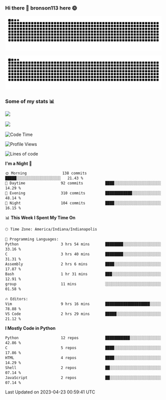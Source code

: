 ### Hi there 👋 bronson113 here 🌞
<div align="center">

![GitHub Snake Light](https://raw.githubusercontent.com/bronson113/bronson113/snake/github-snake.svg#gh-light-mode-only)

![GitHub Snake dark](https://raw.githubusercontent.com/bronson113/bronson113/snake/github-snake-dark.svg#gh-dark-mode-only)

</div>

### Some of my stats 📊
![](https://github-readme-stats-sigma-five.vercel.app/api?username=bronson113&theme=transparent&show_icons=true)

![](https://github-readme-stats-sigma-five.vercel.app/api/top-langs/?username=bronson113&theme=transparent&layout=compact&card_width=445)



<!--START_SECTION:waka-->
![Code Time](http://img.shields.io/badge/Code%20Time-188%20hrs%2045%20mins-blue)

![Profile Views](http://img.shields.io/badge/Profile%20Views-0-blue)

![Lines of code](https://img.shields.io/badge/From%20Hello%20World%20I%27ve%20Written-7.0%20million%20lines%20of%20code-blue)

**I'm a Night 🦉** 

```text
🌞 Morning                138 commits         █████░░░░░░░░░░░░░░░░░░░░   21.43 % 
🌆 Daytime                92 commits          ████░░░░░░░░░░░░░░░░░░░░░   14.29 % 
🌃 Evening                310 commits         ████████████░░░░░░░░░░░░░   48.14 % 
🌙 Night                  104 commits         ████░░░░░░░░░░░░░░░░░░░░░   16.15 % 
```


📊 **This Week I Spent My Time On** 

```text
🕑︎ Time Zone: America/Indiana/Indianapolis

💬 Programming Languages: 
Python                   3 hrs 54 mins       ████████░░░░░░░░░░░░░░░░░   33.16 % 
C                        3 hrs 40 mins       ████████░░░░░░░░░░░░░░░░░   31.31 % 
Assembly                 2 hrs 6 mins        ████░░░░░░░░░░░░░░░░░░░░░   17.87 % 
Bash                     1 hr 31 mins        ███░░░░░░░░░░░░░░░░░░░░░░   12.91 % 
group                    11 mins             ░░░░░░░░░░░░░░░░░░░░░░░░░   01.58 % 

🔥 Editors: 
Vim                      9 hrs 16 mins       ████████████████████░░░░░   78.88 % 
VS Code                  2 hrs 29 mins       █████░░░░░░░░░░░░░░░░░░░░   21.12 % 
```

**I Mostly Code in Python** 

```text
Python                   12 repos            ███████████░░░░░░░░░░░░░░   42.86 % 
C                        5 repos             ████░░░░░░░░░░░░░░░░░░░░░   17.86 % 
HTML                     4 repos             ████░░░░░░░░░░░░░░░░░░░░░   14.29 % 
Shell                    2 repos             ██░░░░░░░░░░░░░░░░░░░░░░░   07.14 % 
JavaScript               2 repos             ██░░░░░░░░░░░░░░░░░░░░░░░   07.14 % 
```




 Last Updated on 2023-04-23 00:59:41 UTC
<!--END_SECTION:waka-->
